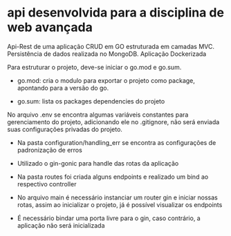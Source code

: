 # api desenvolvida para a disciplina de web avançada

Api-Rest de uma aplicação CRUD em GO estruturada em camadas MVC.
Persistência de dados realizada no MongoDB.
Aplicação Dockerizada


Para estruturar o projeto, deve-se iniciar o go.mod e go.sum.

- go.mod: 
    cria o modulo para exportar o projeto como package, apontando para a versão do go.

- go.sum:
    lista os packages dependencies do projeto

No arquivo .env se encontra algumas variáveis constantes para gerenciamento do projeto, adicionando
ele no .gitignore, não será enviada suas configurações privadas do projeto.


- Na pasta configuration/handling_err se encontra as configurações de padronização de erros


- Utilizado o gin-gonic para handle das rotas da aplicação

- Na pasta routes foi criada alguns endpoints e realizado um bind ao respectivo controller

- No arquivo main é necessário instanciar um router gin e iniciar nossas rotas, assim ao inicializar o projeto, já é possível visualizar os endpoints

- É necessário bindar uma porta livre para o gin, caso contrário, a aplicação não será inicializada

